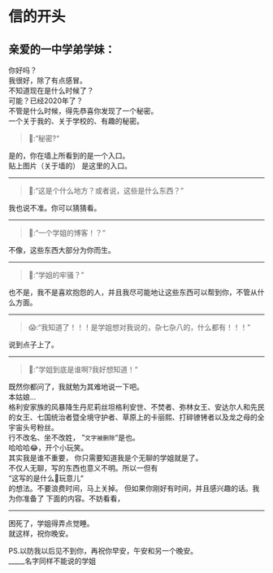 # 信的开头
## 亲爱的一中学弟学妹：
  你好吗？  
  我很好，除了有点感冒。  
  不知道现在是什么时候了？  
  可能？已经2020年了？  
  不管是什么时候，得先恭喜你发现了一个秘密。  
一个关于我的、关于学校的、有趣的秘密。

>🤨:“秘密?“  

  是的，你在墙上所看到的是一个入口。  
贴上图片（关于墙的）  是这里的入口。  
________________________________________________________________________
>🤨:“这是个什么地方？或者说，这些是什么东西？”

  我也说不准。你可以猜猜看。
________________________________________________________________________  
>🤔:“一个学姐的博客！？“  

  不像，这些东西大部分为你而生。  
________________________________________________________________________   
>🤔:“学姐的牢骚？”  

  也不是，我不是喜欢抱怨的人，并且我尽可能地让这些东西可以帮到你，不管从什么方面。  
________________________________________________________________________    
>😱:“我知道了！！！是学姐想对我说的，杂七杂八的，什么都有！！！”  

  说到点子上了。  
_____________________________________________________________________
>🥺:”学姐到底是谁啊?我好想知道！“

  既然你都问了，我就勉为其难地说一下吧。  
  本姑娘…  
格利安家族的风暴降生丹尼莉丝坦格利安世、不焚者、弥林女王、安达尔人和先民的女王、七国统治者暨全境守护者、草原上的卡丽熙、打碎镣铐者以及龙之母的全宇宙头号粉丝。  
  行不改名、坐不改姓， 
”`文字被删除`“是也。  
哈哈哈😂，开个小玩笑。  
  其实我是谁不重要，
你只需要知道我是个无聊的学姐就是了。  
不仅人无聊，写的东西也意义不明。所以一但有  
    “这写的是什么💩玩意儿“  
的想法。不要浪费时间，马上关掉。 
  但如果你刚好有时间，并且感兴趣的话。我为你准备了
下面的内容。不妨看看，  
_____________________________________________________________________
困死了，学姐得弄点觉睡。  
就这样，祝你晚安。  


PS.以防我以后见不到你，再祝你早安，午安和另一个晚安。  
          _____名字同样不能说的学姐
